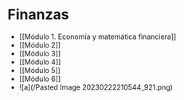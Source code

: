 # Finanzas

- [[Módulo 1. Economía y matemática financiera]]
- [[Módulo 2]]
- [[Módulo 3]]
- [[Módulo 4]]
- [[Módulo 5]]
- [[Módulo 6]]
- ![a](/Pasted Image 20230222210544_921.png)












